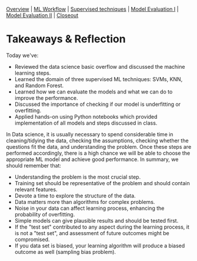 [Overview](./00_overview.md) | [ML Workflow](./01_mlworkflow.md) | [Supervised techniques](./02_supervisedtechniques.md) | [Model Evaluation I](./03_modelevaluationA.md)  | [Model Evaluation II](./04_modelevaluationB.md) | [Closeout](./05_closeout.md)

# Takeaways & Reflection

Today we've:
- Reviewed the data science basic overflow and discussed the machine learning steps.
- Learned the domain of three supervised ML techniques: SVMs, KNN, and Random Forest.
- Learned how we can evaluate the models and what we can do to improve the performance.
- Discussed the importance of checking if our model is underfitting or overfitting.
- Applied hands-on using Python notebooks which provided implementation of all models and steps discussed in class.

In Data science, it is usually necessary to spend considerable time in cleaning/tidying the data, checking the assumptions, checking whether the questions fit the data, and understanding the problem. Once these steps are performed accordingly, there is a high chance we will be able to choose the appropriate ML model and achieve good performance. In summary, we should remember that:

- Understanding the problem is the most crucial step. 
- Training set should be representative of the problem and should contain relevant features.
- Devote a time to explore the structure of the data.
- Data matters more than algorithms for complex problems.
- Noise in your data can affect learning process, enhancing the probability of overfitting.
- Simple models can give plausible results and should be tested first. 
- If the "test set" contributed to any aspect during the learning process, it is not a "test set", and assessment of future outcomes might be compromised.
- If you data set is biased, your learning algorithm will produce a biased outcome as well (sampling bias problem). 
